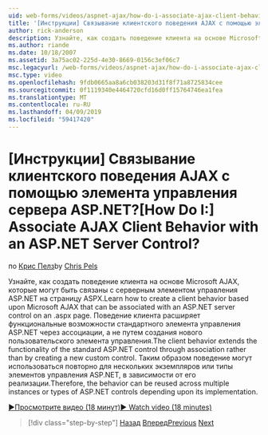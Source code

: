 ```yaml
---
uid: web-forms/videos/aspnet-ajax/how-do-i-associate-ajax-client-behavior-with-an-aspnet-server-control
title: '[Инструкции] Связывание клиентского поведения AJAX с помощью элемента управления сервера ASP.NET? | Документы Майкрософт'
author: rick-anderson
description: Узнайте, как создать поведение клиента на основе Microsoft AJAX, которые могут быть связаны с серверным элементом управления ASP.NET на страницу ASPX. Поведение клиента e...
ms.author: riande
ms.date: 10/18/2007
ms.assetid: 3a75ac02-225d-4e30-8669-0156c3ef06c7
msc.legacyurl: /web-forms/videos/aspnet-ajax/how-do-i-associate-ajax-client-behavior-with-an-aspnet-server-control
msc.type: video
ms.openlocfilehash: 9fdb0665aa8a6cb038203d31f8f71a8725834cee
ms.sourcegitcommit: 0f1119340e4464720cfd16d0ff15764746ea1fea
ms.translationtype: MT
ms.contentlocale: ru-RU
ms.lasthandoff: 04/09/2019
ms.locfileid: "59417420"
---
```

# <a name="how-do-i-associate-ajax-client-behavior-with-an-aspnet-server-control"></a><span data-ttu-id="ee350-105">[Инструкции] Связывание клиентского поведения AJAX с помощью элемента управления сервера ASP.NET?</span><span class="sxs-lookup"><span data-stu-id="ee350-105">[How Do I:] Associate AJAX Client Behavior with an ASP.NET Server Control?</span></span>

<span data-ttu-id="ee350-106">по [Крис Пелз](https://twitter.com/chrispels)</span><span class="sxs-lookup"><span data-stu-id="ee350-106">by [Chris Pels](https://twitter.com/chrispels)</span></span>

<span data-ttu-id="ee350-107">Узнайте, как создать поведение клиента на основе Microsoft AJAX, которые могут быть связаны с серверным элементом управления ASP.NET на страницу ASPX.</span><span class="sxs-lookup"><span data-stu-id="ee350-107">Learn how to create a client behavior based upon Microsoft AJAX that can be associated with an ASP.NET server control on an .aspx page.</span></span> <span data-ttu-id="ee350-108">Поведение клиента расширяет функциональные возможности стандартного элемента управления ASP.NET через ассоциации, а не путем создания нового пользовательского элемента управления.</span><span class="sxs-lookup"><span data-stu-id="ee350-108">The client behavior extends the functionality of the standard ASP.NET control through association rather than by creating a new custom control.</span></span> <span data-ttu-id="ee350-109">Таким образом поведение могут использоваться повторно для нескольких экземпляров или типы элементов управления ASP.NET, в зависимости от его реализации.</span><span class="sxs-lookup"><span data-stu-id="ee350-109">Therefore, the behavior can be reused across multiple instances or types of ASP.NET controls depending upon its implementation.</span></span>

[<span data-ttu-id="ee350-110">&#9654;Просмотрите видео (18 минут)</span><span class="sxs-lookup"><span data-stu-id="ee350-110">&#9654; Watch video (18 minutes)</span></span>](https://channel9.msdn.com/Blogs/ASP-NET-Site-Videos/how-do-i-associate-ajax-client-behavior-with-an-aspnet-server-control)

> [!div class="step-by-step"]
> <span data-ttu-id="ee350-111">[Назад](how-do-i-build-custom-server-controls-that-work-with-or-without-aspnet-ajax.md)
> [Вперед](how-do-i-retrieve-values-from-server-side-ajax-controls.md)</span><span class="sxs-lookup"><span data-stu-id="ee350-111">[Previous](how-do-i-build-custom-server-controls-that-work-with-or-without-aspnet-ajax.md)
[Next](how-do-i-retrieve-values-from-server-side-ajax-controls.md)</span></span>
